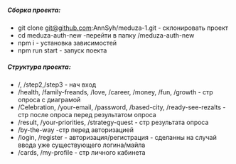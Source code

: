 ##### Сборка проекта:
- git clone git@github.com:AnnSyh/meduza-1.git - склонировать проект 
- cd meduza-auth-new -перейти в папку /meduza-auth-new
- npm i - установка зависимостей
- npm run start - запуск поекта

##### Структура проекта:
- /, /step2,/step3 - нач вход
- /health, /family-freands, /love, /career,  /money, /fun, /growth  - стр опроса с диаграмой 
- /Celebration, /your-email, /password, /based-city, /ready-see-rezalts - стр после опроса перед результатом опроса
- /result, /your-priorities, /strategy-quest  - стр результата опроса
- /by-the-way  -стр перед авторизацией
- /login, /register  - авторизация/регистрация - сделанны на случай ввода уже существующего логина/майла
- /cards, /my-profile - стр личного кабинета
